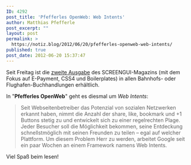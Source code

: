 ```yaml
---
ID: 4292
post_title: 'Pfefferles OpenWeb: Web Intents'
author: Matthias Pfefferle
post_excerpt: ""
layout: post
permalink: >
  https://notiz.blog/2012/06/20/pfefferles-openweb-web-intents/
published: true
post_date: 2012-06-20 15:37:47
---
```

<!-- wp:paragraph -->
<p>Seit Freitag ist die <a href="http://screengui.de/magazin/magazin-archiv/detail/e-payment-css4-boilerplates.html">zweite Ausgabe</a> des SCREENGUI-Magazins (mit dem Fokus auf E-Payment, CSS4 und Boilerplates) in allen Bahnhofs- oder Flughafen-Buchhandlungen erhältlich.</p>
<!-- /wp:paragraph -->

<!-- wp:paragraph -->
<p>In "<strong>Pfefferles OpenWeb</strong>" geht es diesmal um <em>Web Intents</em>:</p>
<!-- /wp:paragraph -->

<!-- wp:quote -->
<blockquote class="wp-block-quote">
	<p>Seit Webseitenbetreiber das Potenzial von sozialen Netzwerken erkannt haben, nimmt die Anzahl der share, like, bookmark und +1 Buttons stetig zu und entwickelt sich zu einer regelrechten Plage. Jeder Besucher soll die Möglichkeit bekommen, seine Entdeckung schnellstmöglich mit seinen Freunden zu teilen – egal auf welcher Plattform. Um diesem Problem Herr zu werden, arbeitet Google seit ein paar Wochen an einem Framework namens Web Intents.</p>
</blockquote>
<!-- /wp:quote -->

<!-- wp:paragraph -->
<p>Viel Spaß beim lesen!</p>
<!-- /wp:paragraph -->